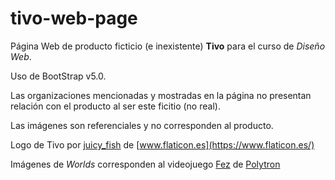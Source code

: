 # tivo-web-page

Página Web de producto ficticio (e inexistente) **Tivo** para el curso de *Diseño Web*.

Uso de BootStrap v5.0.

Las organizaciones mencionadas y mostradas en la página no presentan relación con el producto al ser este ficitio (no real).

Las imágenes son referenciales y no corresponden al producto.

Logo de Tivo por [juicy_fish](https://www.flaticon.es/autores/juicy-fish) de [www.flaticon.es](https://www.flaticon.es/)

Imágenes de *Worlds* corresponden al videojuego [Fez](http://fezgame.com/) de [Polytron](https://twitter.com/polytron?lang=es)
